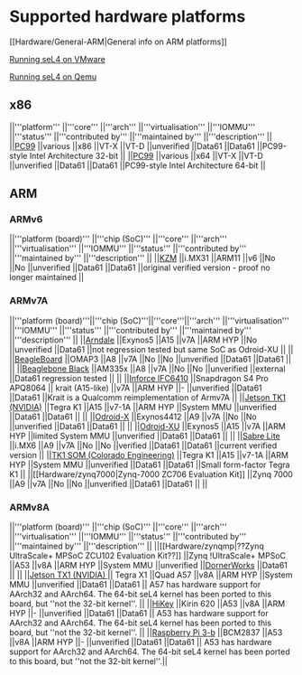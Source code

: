 # Supported hardware platforms
 \[\[Hardware/General-ARM|General info
on ARM platforms\]\]

[Running seL4 on VMware](Hardware/VMware)

[Running seL4 on Qemu](Hardware/Qemu)

## x86
 ||'''platform''' ||'''core''' ||'''arch'''
||'''virtualisation''' ||'''IOMMU''' ||'''status''' ||'''contributed
by''' ||'''maintained by''' ||'''description''' ||
||[PC99](Hardware/IA32) ||various ||x86 ||VT-X ||VT-D ||unverified
||Data61 ||Data61 ||PC99-style Intel Architecture 32-bit ||
||[PC99](Hardware/IA32) ||various ||x64 ||VT-X ||VT-D ||unverified
||Data61 ||Data61 ||PC99-style Intel Architecture 64-bit ||

## ARM


### ARMv6


||'''platform (board)''' ||'''chip (SoC)''' ||'''core''' ||'''arch'''
||'''virtualisation''' ||'''IOMMU''' ||'''status''' ||'''contributed
by''' ||'''maintained by''' ||'''description''' ||
||[KZM](Hardware/Kzm) ||i.MX31 ||ARM11 ||v6 ||No ||No ||unverified
||Data61 ||Data61 ||original verified version - proof no longer
maintained ||

### ARMv7A


||'''platform (board)'''||'''chip (SoC)'''||'''core'''||'''arch'''
||'''virtualisation''' ||'''IOMMU''' ||'''status''' ||'''contributed
by''' ||'''maintained by''' ||'''description''' ||
||[Arndale](Hardware/arndale) ||Exynos5 ||A15 ||v7A ||ARM HYP ||No
||unverified ||Data61 ||not regression tested but same SoC as Odroid-XU
|| || ||[BeagleBoard](Hardware/BeagleBoard) ||OMAP3 ||A8 ||v7A ||No
||No ||unverified ||Data61 ||Data61 || ||
||[Beaglebone Black](Hardware/Beaglebone) ||AM335x ||A8 ||v7A ||No
||No ||unverified ||external ||Data61 regression tested || ||
||[Inforce IFC6410](Hardware/IF6410) ||Snapdragon S4 Pro APQ8064 ||
krait (A15-like) ||v7A ||ARM HYP ||- ||unverified ||Data61 ||Data61
||Krait is a Qualcomm reimplementation of Armv7A ||
||[Jetson TK1 (NVIDIA)](Hardware/jetsontk1) ||Tegra K1 ||A15
||v7-1A ||ARM HYP ||System MMU ||unverified ||Data61 ||Data61 || ||
||[Odroid-X](Hardware/odroidx) ||Exynos4412 ||A9 ||v7A ||No ||No
||unverified ||Data61 ||Data61 || ||
||[Odroid-XU](Hardware/odriod-XU) ||Exynos5 ||A15 ||v7A ||ARM HYP
||limited System MMU ||unverified ||Data61 ||Data61 || ||
||[Sabre Lite](Hardware/sabreLite) ||i.MX6 ||A9 ||v7A ||No ||No
||verified ||Data61 ||Data61 ||current verified version ||
||[TK1 SOM (Colorado Engineering)](Hardware/CEI_TK1_SOM) ||Tegra
K1 ||A15 ||v7-1A ||ARM HYP ||System MMU ||unverified ||Data61 ||Data61
||Small form-factor Tegra K1 || ||\[\[Hardware/zynq7000|Zynq-7000 ZC706
Evaluation Kit\]\] ||Zynq 7000 ||A9 ||v7A ||No ||No ||unverified
||Data61 ||Data61 || ||

### ARMv8A


||'''platform (board)''' ||'''chip (SoC)''' ||'''core''' ||'''arch'''
||'''virtualisation''' ||'''IOMMU''' ||'''status''' ||'''contributed
by''' ||'''maintained by''' ||'''description''' ||
||\[\[Hardware/zynqmp|??Zynq UltraScale+ MPSoC ZCU102 Evaluation
Kit??\]\] ||Zynq !UltraScale+ MPSoC ||A53 ||v8A ||ARM HYP ||System MMU
||unverified ||[DornerWorks](http://dornerworks.com/) ||Data61
|| || ||[Jetson TX1 (NVIDIA) ](Hardware/jetsontx1) || Tegra X1
||Quad A57 ||v8A ||ARM HYP ||System MMU ||unverified ||Data61 ||Data61
|| A57 has hardware support for AArch32 and AArch64. The 64-bit seL4
kernel has been ported to this board, but ''not the 32-bit kernel''. ||
||[HiKey](Hardware/HiKey) ||Kirin 620 ||A53 ||v8A ||ARM HYP ||-
||unverified ||Data61 ||Data61 || A53 has hardware support for AArch32
and AArch64. The 64-bit seL4 kernel has been ported to this board, but
''not the 32-bit kernel''. || ||[Raspberry Pi 3-b](Hardware/Rpi3)
||BCM2837 ||A53 ||v8A ||ARM HYP ||- ||unverified ||Data61 ||Data61 ||
A53 has hardware support for AArch32 and AArch64. The 64-bit seL4 kernel
has been ported to this board, but ''not the 32-bit kernel''.||
